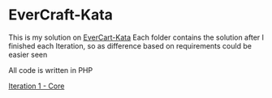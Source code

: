 # EverCraft-Kata

This is my solution on [EverCart-Kata](https://github.com/PuttingTheDnDInTDD/EverCraft-Kata)
Each folder contains the solution after I finished each Iteration, so as difference based on requirements could be easier seen

All code is written in PHP

[Iteration 1 - Core](Iteration1/README.md)